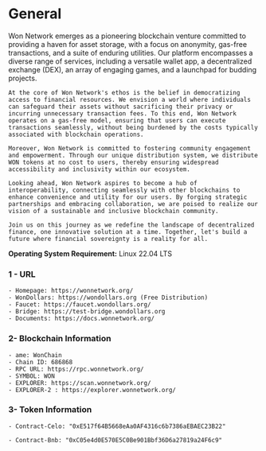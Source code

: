 # General

Won Network emerges as a pioneering blockchain venture committed to providing a haven for asset storage, with a focus on anonymity, gas-free transactions, and a suite of enduring utilities. 
    Our platform encompasses a diverse range of services, including a versatile wallet app, a decentralized exchange (DEX), an array of engaging games, and a launchpad for budding projects.

    At the core of Won Network's ethos is the belief in democratizing access to financial resources. We envision a world where individuals can safeguard their assets without sacrificing their privacy or incurring unnecessary transaction fees. To this end, Won Network operates on a gas-free model, ensuring that users can execute transactions seamlessly, without being burdened by the costs typically associated with blockchain operations.

    Moreover, Won Network is committed to fostering community engagement and empowerment. Through our unique distribution system, we distribute WON tokens at no cost to users, thereby ensuring widespread accessibility and inclusivity within our ecosystem.

    Looking ahead, Won Network aspires to become a hub of interoperability, connecting seamlessly with other blockchains to enhance convenience and utility for our users. By forging strategic partnerships and embracing collaboration, we are poised to realize our vision of a sustainable and inclusive blockchain community.

    Join us on this journey as we redefine the landscape of decentralized finance, one innovative solution at a time. Together, let's build a future where financial sovereignty is a reality for all.
  
**Operating System Requirement:** Linux 22.04 LTS

  

### 1 - URL
    - Homepage: https://wonnetwork.org/ 
    - WonDollars: https://wondollars.org (Free Distribution)
    - Faucet: https://faucet.wondollars.org/ 
    - Bridge: https://test-bridge.wondollars.org
    - Documents: https://docs.wonnetwork.org/
   
    
### 2- Blockchain Information
    - ame: WonChain
    - Chain ID: 686868
    - RPC URL: https://rpc.wonnetwork.org/
    - SYMBOL: WON
    - EXPLORER: https://scan.wonnetwork.org/
    - EXPLORER-2 : https://explorer.wonnetwork.org/
    
### 3- Token Information
    
    - Contract-Celo: "0xE517f64B5668eAa0AF4316c6b7386aEBAEC23B22"
 
    - Contract-Bnb: "0xC05e4d0E570E5C0Be901Bbf36D6a27819a24F6c9"
 
